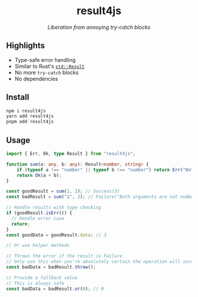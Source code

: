 <h1 align="center">
  result4js
</h1>
<p align="center"> <em>Liberation from annoying try-catch blocks</em>
</p>

## Highlights
- Type-safe error handling
- Similar to Rust's [`std::Result`](https://doc.rust-lang.org/std/result/)
- No more `try-catch` blocks
- No dependencies

## Install
```sh
npm i result4js
yarn add result4js
pnpm add result4js
```

## Usage
```ts
import { Err, Ok, type Result } from "result4js";

function sum(a: any, b: any): Result<number, string> {
    if (typeof a !== "number" || typeof b !== "number") return Err("Both arguments are not numbers");
    return Ok(a + b);
}

const goodResult = sum(1, 2); // Success(3)
const badResult = sum("1", 2); // Failure("Both arguments are not numbers")

// Handle results with type checking
if (goodResult.isErr()) {
  // Handle error case
  return;
}
const goodData = goodResult.data; // 3

// Or use helper methods

// Throws the error if the result is Failure
// Only use this when you're absolutely certain the operation will succeed
const badData = badResult.throw();

// Provide a fallback value
// This is always safe
const badData = badResult.or(0); // 0
```